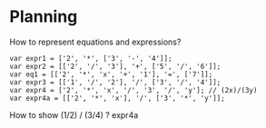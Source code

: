 # Planning

How to represent equations and expressions?

    var expr1 = ['2', '*', ['3', '-', '4']];
    var expr2 = [['2', '/', '3'], '+', ['5', '/', '6']];
    var eq1 = [['2', '*', 'x', '+', '1'], '=', ['7']];
    var expr3 = [['1', '/', '2'], '/', ['3', '/', '4']];
    var expr4 = ['2', '*', 'x', '/', '3', '/', 'y']; // (2x)/(3y)
    var expr4a = [['2', '*', 'x'], '/', ['3', '*', 'y']];
 
How to show (1/2) / (3/4) ? expr4a